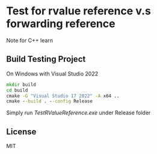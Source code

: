 # Test for rvalue reference v.s forwarding reference

Note for C++ learn

## Build Testing Project
On Windows with Visual Studio 2022
```cmd
mkdir build
cd build
cmake -G "Visual Studio 17 2022" -A x64 ..
cmake --build . --config Release
```
Simply run *TestRValueReference.exe* under Release folder

## License

MIT

